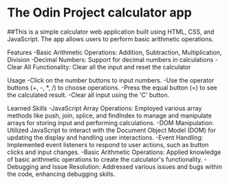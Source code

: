 # The Odin Project calculator app
##This is a simple calculator web application built using HTML, CSS, and JavaScript. The app allows users to perform basic arithmetic operations.

Features
-Basic Arithmetic Operations: Addition, Subtraction, Multiplication, Division
-Decimal Numbers: Support for decimal numbers in calculations
-Clear All Functionality: Clear all the input and reset the calculator

Usage
-Click on the number buttons to input numbers.
-Use the operator buttons (+, -, *, /) to choose operations.
-Press the equal button (=) to see the calculated result.
-Clear all input using the 'C' button.

Learned Skills
-JavaScript Array Operations: Employed various array methods like push, join, splice, and findIndex to manage and manipulate arrays for storing input and performing calculations.
-DOM Manipulation: Utilized JavaScript to interact with the Document Object Model (DOM) for updating the display and handling user interactions.
-Event Handling: Implemented event listeners to respond to user actions, such as button clicks and input changes.
-Basic Arithmetic Operations: Applied knowledge of basic arithmetic operations to create the calculator's functionality.
-Debugging and Issue Resolution: Addressed various issues and bugs within the code, enhancing debugging skills.

